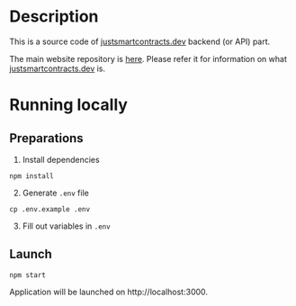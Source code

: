 # Description
This is a source code of [justsmartcontracts.dev](https://justsmartcontracts.dev) backend (or API) part. 

The main website repository is [here](https://github.com/stoll/justsmartcontracts). Please refer it for information on what [justsmartcontracts.dev](https://justsmartcontracts.dev) is.

# Running locally

## Preparations

1. Install dependencies

```
npm install
```

2. Generate `.env` file

```
cp .env.example .env
```

3. Fill out variables in `.env`

## Launch
```
npm start
```

Application will be launched on http://localhost:3000. 
